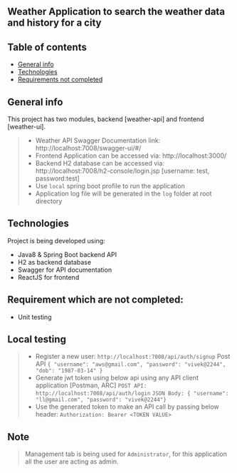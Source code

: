 ## Weather Application to search the weather data and history for a city

## Table of contents
* [General info](#general-info)
* [Technologies](#technologies)
* [Requirements not completed](#requirement-which-are-not-completed)



## General info
This project has two modules, backend [weather-api] and frontend [weather-ui].
> * Weather API Swagger Documentation link: http://localhost:7008/swagger-ui/#/
> * Frontend Application can be accessed via:  http://localhost:3000/
> * Backend H2 database can be accessed via: http://localhost:7008/h2-console/login.jsp [username: test, password:test]
> * Use `local` spring boot profile to run the application
> * Application log file will be generated in the `log` folder at root directory


## Technologies
Project is being developed using:
* Java8 & Spring Boot backend API
* H2 as backend database
* Swagger for API documentation
* ReactJS for frontend  

## Requirement which are not completed:
* Unit testing


## Local testing
> * Register a new user: `http://localhost:7008/api/auth/signup`
>   Post API
> `{
    "username": "aws@gmail.com",
    "password": "vivek@2244",
    "dob": "1987-03-14"
    }`
> * Generate jwt token using below api using any API client application [Postman, ARC]
> `POST API: http://localhost:7008/api/auth/login`
> `JSON Body: { "username": "ll@gmail.com", "password": "vivek@2244"}`
> * Use the generated token to make an API call by passing below header:
> `Authorization: Bearer <TOKEN VALUE>` 


## Note
> Management tab is being used for `Administrator`, for this application all the user are acting as admin.